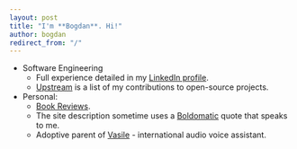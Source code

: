 ```yaml
---
layout: post
title: "I'm **Bogdan**. Hi!"
author: bogdan
redirect_from: "/"
---
```

* Software Engineering
    * Full experience detailed in my [LinkedIn profile](https://www.linkedin.com/in/bogdan-purcareata/).
    * [Upstream](/upstream) is a list of my contributions to open-source projects.
* Personal:
    * [Book Reviews](/reviews).
    * The site description sometime uses a [Boldomatic](http://boldomatic.com/) quote that speaks to me.
    * Adoptive parent of [Vasile](https://github.com/dodgerblue/vasile) - international audio voice assistant.

<!---
TODO:
* there should be a "Listening to" lastfm JS powered subtitle.
* need to create JS to download goodreads / imdb reviews.
--->
